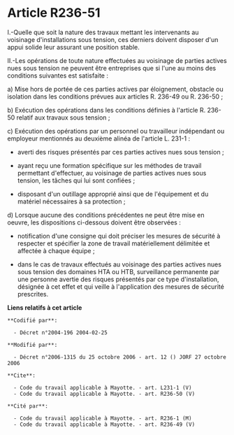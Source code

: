 # Article R236-51

I.-Quelle que soit la nature des travaux mettant les intervenants au voisinage d'installations sous tension, ces derniers
doivent disposer d'un appui solide leur assurant une position stable. 

II.-Les opérations de toute nature effectuées au voisinage de parties actives nues sous tension ne peuvent être entreprises
que si l'une au moins des conditions suivantes est satisfaite : 

a) Mise hors de portée de ces parties actives par éloignement, obstacle ou isolation dans les conditions prévues aux articles
R. 236-49 ou R. 236-50 ; 

b) Exécution des opérations dans les conditions définies à l'article R. 236-50 relatif aux travaux sous tension ; 

c) Exécution des opérations par un personnel ou travailleur indépendant ou employeur mentionnés au deuxième alinéa de
l'article L. 231-1 :

- averti des risques présentés par ces parties actives nues sous tension ;

- ayant reçu une formation spécifique sur les méthodes de travail permettant d'effectuer, au voisinage de parties actives
nues sous tension, les tâches qui lui sont confiées ;

- disposant d'un outillage approprié ainsi que de l'équipement et du matériel nécessaires à sa protection ; 

d) Lorsque aucune des conditions précédentes ne peut être mise en oeuvre, les dispositions ci-dessous doivent être
observées :

- notification d'une consigne qui doit préciser les mesures de sécurité à respecter et spécifier la zone de travail
matériellement délimitée et affectée à chaque équipe ;

- dans le cas de travaux effectués au voisinage des parties actives nues sous tension des domaines HTA ou HTB, surveillance
permanente par une personne avertie des risques présentés par ce type d'installation, désignée à cet effet et qui veille à
l'application des mesures de sécurité prescrites.

**Liens relatifs à cet article**

	**Codifié par**:

	  - Décret n°2004-196 2004-02-25

	**Modifié par**:

	  - Décret n°2006-1315 du 25 octobre 2006 - art. 12 () JORF 27 octobre 2006

	**Cite**:

	  - Code du travail applicable à Mayotte. - art. L231-1 (V)
	  - Code du travail applicable à Mayotte. - art. R236-50 (V)

	**Cité par**:

	  - Code du travail applicable à Mayotte. - art. R236-1 (M)
	  - Code du travail applicable à Mayotte. - art. R236-49 (V)
